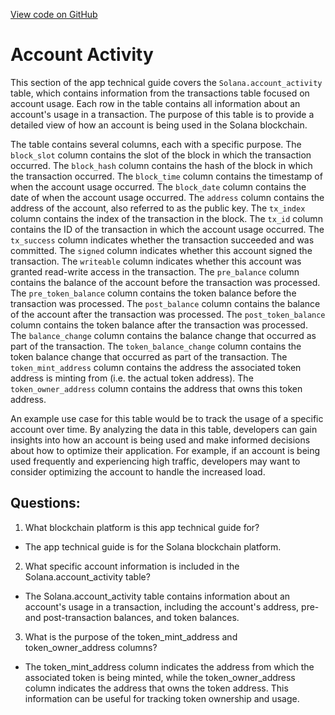 [View code on GitHub](https://dune.com/docs/data-tables/raw/solana/account-activity.md)

# Account Activity

This section of the app technical guide covers the `Solana.account_activity` table, which contains information from the transactions table focused on account usage. Each row in the table contains all information about an account's usage in a transaction. The purpose of this table is to provide a detailed view of how an account is being used in the Solana blockchain.

The table contains several columns, each with a specific purpose. The `block_slot` column contains the slot of the block in which the transaction occurred. The `block_hash` column contains the hash of the block in which the transaction occurred. The `block_time` column contains the timestamp of when the account usage occurred. The `block_date` column contains the date of when the account usage occurred. The `address` column contains the address of the account, also referred to as the public key. The `tx_index` column contains the index of the transaction in the block. The `tx_id` column contains the ID of the transaction in which the account usage occurred. The `tx_success` column indicates whether the transaction succeeded and was committed. The `signed` column indicates whether this account signed the transaction. The `writeable` column indicates whether this account was granted read-write access in the transaction. The `pre_balance` column contains the balance of the account before the transaction was processed. The `pre_token_balance` column contains the token balance before the transaction was processed. The `post_balance` column contains the balance of the account after the transaction was processed. The `post_token_balance` column contains the token balance after the transaction was processed. The `balance_change` column contains the balance change that occurred as part of the transaction. The `token_balance_change` column contains the token balance change that occurred as part of the transaction. The `token_mint_address` column contains the address the associated token address is minting from (i.e. the actual token address). The `token_owner_address` column contains the address that owns this token address.

An example use case for this table would be to track the usage of a specific account over time. By analyzing the data in this table, developers can gain insights into how an account is being used and make informed decisions about how to optimize their application. For example, if an account is being used frequently and experiencing high traffic, developers may want to consider optimizing the account to handle the increased load.
## Questions: 
 1. What blockchain platform is this app technical guide for?
- The app technical guide is for the Solana blockchain platform.

2. What specific account information is included in the Solana.account_activity table?
- The Solana.account_activity table contains information about an account's usage in a transaction, including the account's address, pre- and post-transaction balances, and token balances.

3. What is the purpose of the token_mint_address and token_owner_address columns?
- The token_mint_address column indicates the address from which the associated token is being minted, while the token_owner_address column indicates the address that owns the token address. This information can be useful for tracking token ownership and usage.